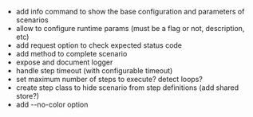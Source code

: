 * add info command to show the base configuration and parameters of scenarios
* allow to configure runtime params (must be a flag or not, description, etc)
* add request option to check expected status code
* add method to complete scenario
* expose and document logger
* handle step timeout (with configurable timeout)
* set maximum number of steps to execute? detect loops?
* create step class to hide scenario from step definitions (add shared store?)
* add --no-color option
